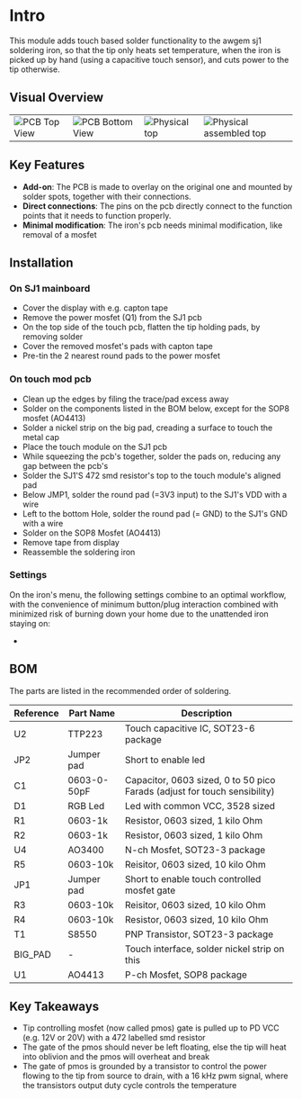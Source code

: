 # Intro

This module adds touch based solder functionality to the awgem sj1 soldering iron, so that the tip only heats set temperature, when the iron is picked up by hand (using a capacitive touch sensor), and cuts power to the tip otherwise. 

## Visual Overview

<table>
  <tr>
    <td>
      <img src="https://github.com/user-attachments/assets/d439c486-e7ef-4c7e-a49f-96161c766972" alt="PCB Top View"/>
    </td>
    <td>
      <img src="https://github.com/user-attachments/assets/fa55ac4c-7db0-4c4f-807e-2184be637fd4" alt="PCB Bottom View"/>
    </td>
    <td>
      <img src="https://github.com/user-attachments/assets/d439c486-e7ef-4c7e-a49f-96161c766972" alt="Physical top"/>
    </td>
    <td>
      <img src="https://github.com/user-attachments/assets/d439c486-e7ef-4c7e-a49f-96161c766972" alt="Physical assembled top"/>
    </td>
  </tr>
</table>

## Key Features

- **Add-on**: The PCB is made to overlay on the original one and mounted by solder spots, together with their connections.
- **Direct connections**: The pins on the pcb directly connect to the function points that it needs to function properly.
- **Minimal modification**: The iron's pcb needs minimal modification, like removal of a mosfet

## Installation

### On SJ1 mainboard

- Cover the display with e.g. capton tape
- Remove the power mosfet (Q1) from the SJ1 pcb
- On the top side of the touch pcb, flatten the tip holding pads, by removing solder
- Cover the removed mosfet's pads with capton tape
- Pre-tin the 2 nearest round pads to the power mosfet

### On touch mod pcb

- Clean up the edges by filing the trace/pad excess away
- Solder on the components listed in the BOM below, except for the SOP8 mosfet (AO4413)
- Solder a nickel strip on the big pad, creading a surface to touch the metal cap
- Place the touch module on the SJ1 pcb
- While squeezing the pcb's together, solder the pads on, reducing any gap between the pcb's
- Solder the SJ1'S 472 smd resistor's top to the touch module's aligned pad
- Below JMP1, solder the round pad (=3V3 input) to the SJ1's VDD with a wire
- Left to the bottom Hole, solder the round pad (= GND) to the SJ1's GND with a wire
- Solder on the SOP8 Mosfet (AO4413)
- Remove tape from display
- Reassemble the soldering iron

### Settings

On the iron's menu, the following settings combine to an optimal workflow, with the convenience of minimum button/plug interaction combined with minimized risk of burning down your home due to the unattended iron staying on:

- 

## BOM

The parts are listed in the recommended order of soldering.

| Reference | Part Name               | Description                           |
|-----------|-------------------------|---------------------------------------|
| U2        | TTP223                  | Touch capacitive IC, SOT23-6 package  |
| JP2       | Jumper pad              | Short to enable led                   |
| C1        | 0603-0-50pF             | Capacitor, 0603 sized, 0 to 50 pico Farads (adjust for touch sensibility) |
| D1        | RGB Led                 | Led with common VCC, 3528 sized       |
| R1        | 0603-1k                 | Resistor, 0603 sized, 1 kilo Ohm                  |
| R2        | 0603-1k                 | Resistor, 0603 sized, 1 kilo Ohm      |
| U4        | AO3400                  | N-ch Mosfet, SOT23-3 package          |
| R5        | 0603-10k                | Reisitor, 0603 sized, 10 kilo Ohm     |
| JP1       | Jumper pad              | Short to enable touch controlled mosfet gate |
| R3        | 0603-10k                | Reisitor, 0603 sized, 10 kilo Ohm     |
| R4        | 0603-10k                | Resistor, 0603 sized, 10 kilo Ohm
| T1        | S8550                   | PNP Transistor, SOT23-3 package       |
| BIG_PAD   | -                       | Touch interface, solder nickel strip on this |
| U1        | AO4413                  | P-ch Mosfet, SOP8 package             |

## Key Takeaways

- Tip controlling mosfet (now called pmos) gate is pulled up to PD VCC (e.g. 12V or 20V) with a 472 labelled smd resistor
- The gate of the pmos should never be left floating, else the tip will heat into oblivion and the pmos will overheat and break
- The gate of pmos is grounded by a transistor to control the power flowing to the tip from source to drain, with a 16 kHz pwm signal, where the transistors output duty cycle controls the temperature
